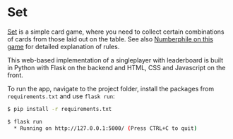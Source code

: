 # Set
[Set](https://en.wikipedia.org/wiki/Set_(card_game)) is a simple card game, where you need to collect certain combinations of cards from those laid out on the table. See also [Numberphile on this game](https://www.youtube.com/watch?v=EkFX9jUJPKk) for detailed explanation of rules.

This web-based implementation of a singleplayer with leaderboard is built in Python with Flask on the backend and HTML, CSS and Javascript on the front.

To run the app, navigate to the project folder, install the packages from `requirements.txt` and use `flask run`:
```sh
$ pip install -r requirements.txt
```
```sh
$ flask run
  * Running on http://127.0.0.1:5000/ (Press CTRL+C to quit)
```
